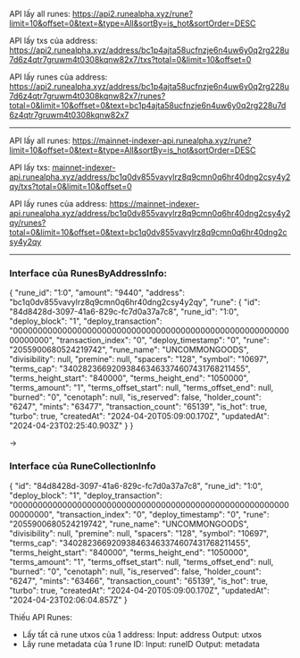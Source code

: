 
API lấy all runes: https://api2.runealpha.xyz/rune?limit=10&offset=0&text=&type=All&sortBy=is_hot&sortOrder=DESC 

API lấy txs của address: https://api2.runealpha.xyz/address/bc1p4ajta58ucfnzje6n4uw6y0q2rg228u7d6z4qtr7gruwm4t0308kqnw82x7/txs?total=0&limit=10&offset=0

API lấy runes của address: https://api2.runealpha.xyz/address/bc1p4ajta58ucfnzje6n4uw6y0q2rg228u7d6z4qtr7gruwm4t0308kqnw82x7/runes?total=0&limit=10&offset=0&text=bc1p4ajta58ucfnzje6n4uw6y0q2rg228u7d6z4qtr7gruwm4t0308kqnw82x7

---
API lấy all runes: https://mainnet-indexer-api.runealpha.xyz/rune?limit=10&offset=0&text=&type=All&sortBy=is_hot&sortOrder=DESC

API lấy txs: [mainnet-indexer-api.runealpha.xyz/address/bc1q0dv855vavylrz8q9cmn0q6hr40dng2csy4y2qy/txs?total=0&limit=10&offset=0](https://mainnet-indexer-api.runealpha.xyz/address/bc1q0dv855vavylrz8q9cmn0q6hr40dng2csy4y2qy/txs?total=0&limit=10&offset=0)

API lấy runes của address: https://mainnet-indexer-api.runealpha.xyz/address/bc1q0dv855vavylrz8q9cmn0q6hr40dng2csy4y2qy/runes?total=0&limit=10&offset=0&text=bc1q0dv855vavylrz8q9cmn0q6hr40dng2csy4y2qy

---
### Interface của RunesByAddressInfo:
{
	"rune_id": "1:0",
	"amount": "9440",
	"address": "bc1q0dv855vavylrz8q9cmn0q6hr40dng2csy4y2qy",
	"rune": {
		"id": "84d8428d-3097-41a6-829c-fc7d0a37a7c8",
		"rune_id": "1:0",
		"deploy_block": "1",
		"deploy_transaction": "0000000000000000000000000000000000000000000000000000000000000000",
		"transaction_index": "0",
		"deploy_timestamp": "0",
		"rune": "2055900680524219742",
		"rune_name": "UNCOMMONGOODS",
		"divisibility": null,
		"premine": null,
		"spacers": "128",
		"symbol": "10697",
		"terms_cap": "340282366920938463463374607431768211455",
		"terms_height_start": "840000",
		"terms_height_end": "1050000",
		"terms_amount": "1",
		"terms_offset_start": null,
		"terms_offset_end": null,
		"burned": "0",
		"cenotaph": null,
		"is_reserved": false,
		"holder_count": "6247",
		"mints": "63477",
		"transaction_count": "65139",
		"is_hot": true,
		"turbo": true,
		"createdAt": "2024-04-20T05:09:00.170Z",
		"updatedAt": "2024-04-23T02:25:40.903Z"
	}
}

->


### Interface của RuneCollectionInfo

{
	"id": "84d8428d-3097-41a6-829c-fc7d0a37a7c8",
	"rune_id": "1:0",
	"deploy_block": "1",
	"deploy_transaction": "0000000000000000000000000000000000000000000000000000000000000000",
	"transaction_index": "0",
	"deploy_timestamp": "0",
	"rune": "2055900680524219742",
	"rune_name": "UNCOMMONGOODS",
	"divisibility": null,
	"premine": null,
	"spacers": "128",
	"symbol": "10697",
	"terms_cap": "340282366920938463463374607431768211455",
	"terms_height_start": "840000",
	"terms_height_end": "1050000",
	"terms_amount": "1",
	"terms_offset_start": null,
	"terms_offset_end": null,
	"burned": "0",
	"cenotaph": null,
	"is_reserved": false,
	"holder_count": "6247",
	"mints": "63466",
	"transaction_count": "65139",
	"is_hot": true,
	"turbo": true,
	"createdAt": "2024-04-20T05:09:00.170Z",
	"updatedAt": "2024-04-23T02:06:04.857Z"
}

Thiếu API Runes:
- Lấy tất cả rune utxos của 1 address:
	  Input: address
	  Output: utxos
- Lấy rune metadata của 1 rune ID:
	Input: runeID
	Output: metadata